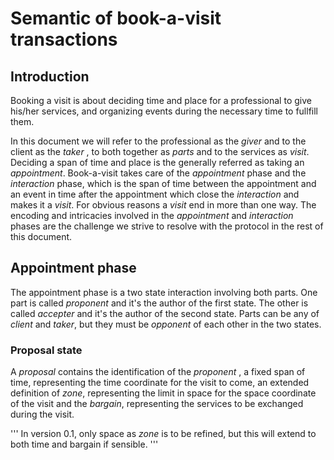 # Semantic of book-a-visit transactions

## Introduction

Booking a visit is about deciding time and place for a professional to give his/her services, and organizing events during the necessary time to fullfill them.

In this document we will refer to the professional as the _giver_ and to the client as the _taker_ , to both together as _parts_ and to the services as _visit_.
Deciding a span of time and place is the generally referred as taking an _appointment_. Book-a-visit takes care of the _appointment_ phase and the _interaction_ phase, which is the span of time between the appointment and an event in time after the appointment which close the _interaction_ and makes it a _visit_.
For obvious reasons a _visit_ end in more than one way. The encoding and intricacies involved in the _appointment_ and _interaction_ phases are the challenge we strive to resolve with the protocol in the rest of this document.

## Appointment phase

The appointment phase is a two state interaction involving both parts.
One part is called _proponent_ and it's the author of the first state. The other is called _accepter_ and it's the author of the second state.
Parts can be any of _client_ and _taker_, but they must be _opponent_ of each other in the two states.

### Proposal state

A _proposal_ contains the identification of the _proponent_ , a fixed span of time, representing the time coordinate for the visit to come, an extended definition of _zone_, representing the limit in space for the space coordinate of the visit and the _bargain_, representing the services to be exchanged during the visit.

'''
In version 0.1, only space as _zone_ is to be refined, but this will extend to both time and bargain if sensible.
'''

